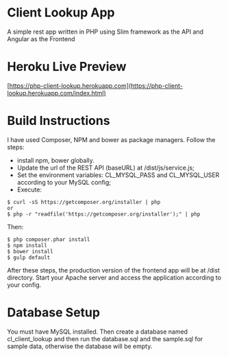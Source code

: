 # Client Lookup App
A simple rest app written in PHP using Slim framework as the API and Angular as the Frontend

# Heroku Live Preview
[https://php-client-lookup.herokuapp.com](https://php-client-lookup.herokuapp.com/index.html)

# Build Instructions
I have used Composer, NPM and bower as package managers. Follow the steps:
- install npm, bower globally.
- Update the url of the REST API (baseURL) at /dist/js/service.js;
- Set the environment variables: CL_MYSQL_PASS and CL_MYSQL_USER according to your MySQL config;
- Execute:
```
$ curl -sS https://getcomposer.org/installer | php
or
$ php -r "readfile('https://getcomposer.org/installer');" | php
```
Then:
```
$ php composer.phar install
$ npm install
$ bower install
$ gulp default
```
After these steps, the production version of the frontend app will be at /dist directory.
Start your Apache server and access the application according to your config.

# Database Setup
You must have MySQL installed. Then create a database named cl_client_lookup and then run the database.sql and the sample.sql for sample data, otherwise the database will be empty.